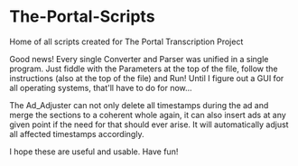 # The-Portal-Scripts
Home of all scripts created for The Portal Transcription Project

Good news! Every single Converter and Parser was unified in a single program. Just fiddle with the Parameters at the top of the file, follow the instructions (also at the top of the file) and Run!
Until I figure out a GUI for all operating systems, that'll have to do for now...

The Ad_Adjuster can not only delete all timestamps during the ad and merge the sections to a coherent whole again, it can also insert ads at any given point if the need for that should ever arise. It will automatically adjust all affected timestamps accordingly.

I hope these are useful and usable. Have fun!
